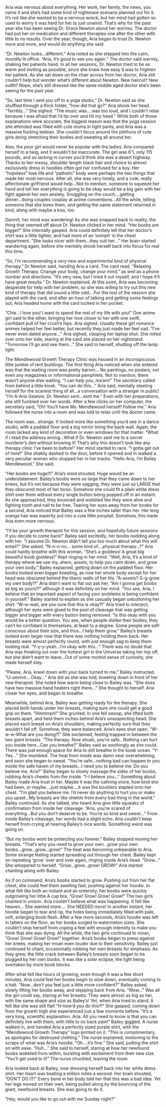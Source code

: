 Aria was nervous about everything. Her work, her family, the news, you name it and she’s had some kind of nightmare scenario planned out for it. It’s not like she wanted to be a nervous wreck, but her mind had gotten so used to worry it was hard for her to just unwind. That’s why for the past year she has been seeing Dr. Grace Newton about her worries. The doctor had put her on medication and different therapies one after the other with little to no results. Over the year, though, Aria began to trust Dr. Newton more and more, and would do anything she said.



“Dr. Newton looks...different.” Aria noted as she stepped into the calm, moodily lit office. “Aria, it’s good to see you again.” The doctor said warmly, shaking her patients hand. In all her sessions, Dr. Newton tried to be as warm and inviting as possible, since she knew how easy it was to frighten her patient. As she sat down on the chair across from her doctor, Aria still couldn’t help but wonder what’s different about Newton. New haircut? New outfit? Nope, she’s still dressed like the same middle aged doctor she’s been seeing for the past year.



“So, last time I sent you off to a yoga studio,” Dr. Newton said as she shuffled through a thick folder, “how did that go?” Aria shook her head. “Terribly...” She sighed. “The music was....was too loud, and I couldn’t relax because I was afraid that I’d tip over and hit my head.” While both of those explanations were accurate, the biggest reason was that the yoga session she attended was filled with cute moms in tight pants, and Aria was a massive fucking lesbian. She couldn’t focus around the plethora of cute girls doing stretching their bodies and sweating all around her.



Alas, the poor girl would never be popular with the ladies. Aria compared herself to a twig, and it wouldn’t be inaccurate. The girl was 6’1, only 115 pounds, and so lacking in curves you’d think she was a desert highway. Thanks to her messy, shoulder length black hair and choice to almost exclusively dress in hoodies often got her confused for a boy. Her “hopeless” love life and “pathetic” body were perhaps the two things that made her most nervous. After all, she was very lonely, and a cute, really affectionate girlfriend would help...Not to mention, someone to squeeze her hand and tell her everything is going to be okay would be a big gain with her fight against her own anxiety. Snuggling on the couch....getting dinner...doing couples cosplay at anime conventions...All the while, telling someone that she loves them, and getting the same statement returned in kind, along with maybe a kiss, too.



Damnit, her mind was wandering! As she was snapped back to reality, the thing that seemed off about Dr. Newton clicked in her mind. “Her boobs are bigger!” She internally gasped. Aria could definitely tell that her doctor’s shirt was a little tighter, and had more of an ‘oomph’ in the chest department. “She looks nicer with them...they suit her...” Her brain started wandering again, before she mentally shook herself back into focus for real this time.



“So, I’m recommending a very new and experimental kind of physical therapy.” Dr Newton said, handing Aria a card. The card read, “Relaxing Growth Therapy. Change your body, change your mind,” as well as a phone number and directions. “It’s very new, but I tried it out myself, and I hope it’ll have great results.” Dr. Newton explained. At this point, Aria was becoming desperate for help with her problem, so she was willing to try out this new kind of therapy that did sound a little odd... For the rest of the session she played with the card, and after an hour of talking and getting some feelings out, Aria headed home with the card tucked in her pocket.



“Chie...I love you! I want to spend the rest of my life with you!” One anime girl said to the other, bringing her love closer to her with one swift, confidant pull of her crush’s hips. Aria sighed. Usually these girl romance animes helped her feel better, but recently they just made her feel sad. “I’ve never even dated anyone...” Aria sighed, clasping her laptop shut. She rolled over onto her side, staring at the card she placed on her nightstand. “Tomorrow I’ll go and see them...” She said to herself, shutting off the lamp light.



The Mendlewood Growth Therapy Clinic was housed in an inconspicuous little jumble of rent buildings. The first thing Aria noticed when she entered was that the waiting room was pretty barren... No paintings, no posters, not even any magazines or informational pamphlets. Not to mention, there wasn’t anyone else waiting. “I can help you, ma’am!” The secretary called from behind a little kiosk. “You can do this...” Aria said, mentally steeling herself for the scariest thing of all...a conversation with a stranger in public! “I’m A-Aria Geanne, Dr. Newton sent...sent me.” Even with her preparations, she still fumbled over her words. After a few clicks on her computer, the secretary said, “Oh! You’ll have Ms. Mendlewood herself! Follow me.” Aria followed the nurse into a room and was told to relax until the doctor came.



The room was...strange. It looked more like something you’d see in a dance studio, with a padded floor and a big mirror lining the back wall. Again, the room lacked any kind of decoration or even windows for that matter. “What if I read the address wrong...What if Dr. Newton sent me to a secret murderer’s den without knowing it! That’s why this doesn’t look like any therapy clinic I’ve been to before!” Her mind started to race. “I gotta get out of here!” She shakily dashed to the door, before it opened and in walked a very peculiar woman who stopped her in her tracks. “Hello Aria, I’m Bailey Mendlewood.” She said.



“Her boobs are huge!!!” Aria’s mind shouted. Huge would be an understatement. Bailey’s boobs were so large that they came down to her knees, but it’s not because they were sagging, they were just so LARGE that they obscured most of her torso. Somehow she could fit a plain white dress shirt over them without every single button being popped off in an instant. As she approached, they bounced and wobbled like they were alive and fighting tooth and nail to be free. Tearing her eyes away from her boobs for a second, Aria noticed that Bailey was a few inches taller than her. Her long orange hair was expertly put into a cute little ponytail. Somehow, this made Aria even more nervous.



“I’ll be your growth therapist for this session, and hopefully future sessions if you decide to come back!” Bailey said excitedly, her boobs nodding along with her. “I assume Dr. Newton didn’t tell you too much about what this will entail?” She asked. “N-n-n-no... some kind of....physical therapy...?” Aria could hardly breathe with this woman. “She’s a goddess! A great big beautiful boob goddess!” Kept ringing in her mind. “Well, Aria, it’s a kind of therapy where we use my, ahem, assets, to help you calm down, and grow your own body.” Bailey explained, getting down on the padded floor. Her boobs looked even bigger kneeling, as now her whole body except for her head was obscured behind the titanic walls of her tits. “A-assets? G-g-grow my own body?!” Aria didn’t want to flat out ask her, “Am I gonna get boobs as big as yours?!” although it was definitely on her mind. “You see, Aria, I believe that an important aspect of facing your problems is being confident in yourself.” Bailey started to explain as she casually began unbuttoning her shirt. “W-w-wait, are you sure that this is okay?!” Aria tried to interject, although her eyes were glued to the pool of cleavage that was getting bigger and bigger with every button being removed. “Is this okay with you would be a better question. You see, when people dislike their bodies, they can’t be confidant in themselves, at least to a degree. Some people are self-conscious about their size, and thus...I help them grow.” Bailey’s breasts looked even larger now that there was nothing holding them back. Her breasts were almost perfectly round, with just enough sag to keep them looking real. “Y-y-y-yeah...I’m okay with this...” There was no doubt that Aria was freaking out over the hottest girl in the Universe taking her top off, but she didn’t want to leave...Out of some morbid sense of curiosity, she made herself stay.



“Please, Aria, kneel down with your back turned to me.” Bailey instructed. “U-ummm....Okay...” Aria did as she was told, kneeling down in front of her new therapist. She noted how warm being close to Bailey was. “She does have two massive hand heaters right there...” She thought to herself. Aria closer her eyes, and began to breathe.



Meanwhile, behind Aria, Bailey was getting ready for the therapy. She placed both hands under her breasts, making sure she could get a good grip on them. “Hmmmph!” She grunted. In one fell swoop, she lifted both breasts apart, and held them inches behind Aria’s unsuspecting head. She placed each breast on Aria’s shoulders, making perfectly sure that they wouldn’t fall off. Somehow, they were balanced. Aria’s eyes shot open. “W-w-w-What are you doing?!” She exclaimed, feeling trapped in between the two giant breasts. “The therapy. Now shush, you’re safe...Nothing can hurt you inside here...Can you breathe?” Bailey said as soothingly as she could. There was just enough space for Aria to still breathe in the boob ocean. “Y-Yes...” She mumbled. The heat from inside was damn near overwhelming, and soon she began to sweat. “You’re safe...nothing bad can happen to you inside the safe haven of my breasts...I need you to believe me. Do you believe me, Aria?” Bailey began to slowly massage the sides of her boobs, rubbing Aria’s cheeks from the inside. “I-I believe you...” Something about Bailey made Aria trust in her. Maybe it was the calming voice, how kind she had been, or maybe....just maybe....it was the boulders stapled onto her chest. “I’m glad you believe me. I’d never do anything to hurt you or make you upset...My breasts are like shields from every bad thing in the world.” Bailey continued. As she talked, she heard Aria give little squeaks of confirmation from inside her cleavage. “Aria, you’re scared of everything...But you don’t deserve to be. You’re so kind and sweet...” From inside Bailey’s cleavage, her words had a slight echo. Aria couldn’t keep herself from crying at hearing Bailey’s nice words. Something weird was going on.

“But my boobs wont be protecting you forever.” Bailey stopped moving her breasts. “That’s why you need to grow your own...grow your own boobs...grow...grow...grow!” The heat was becoming unbearable to Aria. Some strange feeling started spreading out through her chest. Bailey kept on repeating ‘grow’ over and over again, ringing inside Aria’s head. “Grow...” She whispered to herself. “Grow...grow...grow! GROW!” Aria started chanting along with Bailey.



As if on command, Aria’s boobs started to grow. Pushing out from her flat chest, she could feel them swelling fast, pushing against her hoodie. In what felt like both an instant and an enternity, her boobs were quickly outgrowing her little A cup bra. “Grow! Grow! Grow! Grow!”  The two girls chanted in unison. Aria couldn’t believe what was happening. It felt like heaven... She wanted more.... She NEEDED more! In another instant, her hoodie began to tear and rip, the holes being immediately filled with pale, soft, enlarging boob flesh. After a few more seconds, Aria’s hoodie was left in tatters on the floor, as her boobs surged to watermelon sizes. She couldn’t stop herself from coping a feel with enough intensity to make you think that she was dying. All the while, the two girls continued to moan, “Grow! Grow! Grow! Grow!” together. Aria’s boobs began to press against her knees, making her moan even louder due to their sensitivity. Bailey just continued to chant, occasionally rubbing her own breasts for emphasis. As they grew, the little crack between Bailey’s breasts soon began to be plugged by her own boobs. It was like a solar eclipse, the light being overtaken by more boob blocks.



After what felt like hours of growing, even though it was a few short minutes, Aria could feel her boobs begin to slow down, eventually coming to a halt. “Now...don’t you feel just a little more confident?” Bailey asked, slowly lifting her boobs away, and stepping back from Aria. “Wow...” Was all the girl could say, staring at her breasts. They were almost as big as her, with the same shape and size as Bailey’s! Yet, when Aria tried to stand, it felt like she was still flat! “H-how’d you do this?!” She gasped, coming down from the growth high she experienced just a few moments before. “It’s a very long, scientific explanation, Aria. All you need to know is that you can definitely live with them, with little to no back pain!” Bailey giggled. A nurse walked in, and handed Aria a perfectly sized purple shirt, with the “Mendlewood Growth Therapy” logo printed on it. “This is complimentary, as apologies for destroyed clothing.” The nurse explained, motioning to the scraps of what was Aria’s hoodie. “Oh....it’s fine.” She said, putting the shirt on with ease. “Huh...” She said to herself, staring at how her newfound boobs wobbled from within, bursting with excitement from their new size. “You’ll get used to it!” The nurse chuckled, leaving the room.



Aria looked back at Bailey, now dressing herself back into her white dress shirt. Her heart was beating a million miles a second. Her brain shouted, “DON’T DO IT!” Every bone in her body told her that this was a bad idea. Yet her legs moved on their own, being pulled along by the bouncing of the giant, newfound breasts. She was going to do it.



“Hey, would you like to go out with me Sunday night?”